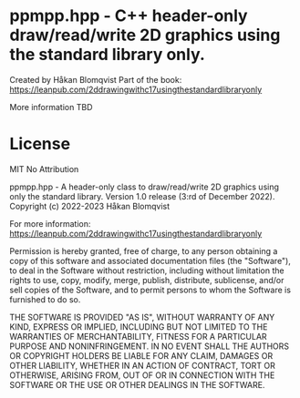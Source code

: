 # ppmpp.hpp - C++ header-only draw/read/write 2D graphics using the standard library only.

Created by Håkan Blomqvist
Part of the book: https://leanpub.com/2ddrawingwithc17usingthestandardlibraryonly

More information TBD

# License

MIT No Attribution

ppmpp.hpp - A header-only class to draw/read/write 2D graphics using only the standard library.
Version 1.0 release (3:rd of December 2022).
Copyright (c) 2022-2023 Håkan Blomqvist

For more information:
https://leanpub.com/2ddrawingwithc17usingthestandardlibraryonly

Permission is hereby granted, free of charge, to any person obtaining a copy of this
software and associated documentation files (the "Software"), to deal in the Software
without restriction, including without limitation the rights to use, copy, modify,
merge, publish, distribute, sublicense, and/or sell copies of the Software, and to
permit persons to whom the Software is furnished to do so.

THE SOFTWARE IS PROVIDED "AS IS", WITHOUT WARRANTY OF ANY KIND, EXPRESS OR IMPLIED,
INCLUDING BUT NOT LIMITED TO THE WARRANTIES OF MERCHANTABILITY, FITNESS FOR A
PARTICULAR PURPOSE AND NONINFRINGEMENT. IN NO EVENT SHALL THE AUTHORS OR COPYRIGHT
HOLDERS BE LIABLE FOR ANY CLAIM, DAMAGES OR OTHER LIABILITY, WHETHER IN AN ACTION
OF CONTRACT, TORT OR OTHERWISE, ARISING FROM, OUT OF OR IN CONNECTION WITH THE
SOFTWARE OR THE USE OR OTHER DEALINGS IN THE SOFTWARE.
